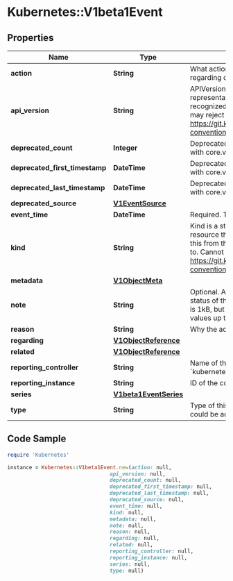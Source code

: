 # Kubernetes::V1beta1Event

## Properties

Name | Type | Description | Notes
------------ | ------------- | ------------- | -------------
**action** | **String** | What action was taken/failed regarding to the regarding object. | [optional] 
**api_version** | **String** | APIVersion defines the versioned schema of this representation of an object. Servers should convert recognized schemas to the latest internal value, and may reject unrecognized values. More info: https://git.k8s.io/community/contributors/devel/api-conventions.md#resources | [optional] 
**deprecated_count** | **Integer** | Deprecated field assuring backward compatibility with core.v1 Event type | [optional] 
**deprecated_first_timestamp** | **DateTime** | Deprecated field assuring backward compatibility with core.v1 Event type | [optional] 
**deprecated_last_timestamp** | **DateTime** | Deprecated field assuring backward compatibility with core.v1 Event type | [optional] 
**deprecated_source** | [**V1EventSource**](V1EventSource.md) |  | [optional] 
**event_time** | **DateTime** | Required. Time when this Event was first observed. | 
**kind** | **String** | Kind is a string value representing the REST resource this object represents. Servers may infer this from the endpoint the client submits requests to. Cannot be updated. In CamelCase. More info: https://git.k8s.io/community/contributors/devel/api-conventions.md#types-kinds | [optional] 
**metadata** | [**V1ObjectMeta**](V1ObjectMeta.md) |  | [optional] 
**note** | **String** | Optional. A human-readable description of the status of this operation. Maximal length of the note is 1kB, but libraries should be prepared to handle values up to 64kB. | [optional] 
**reason** | **String** | Why the action was taken. | [optional] 
**regarding** | [**V1ObjectReference**](V1ObjectReference.md) |  | [optional] 
**related** | [**V1ObjectReference**](V1ObjectReference.md) |  | [optional] 
**reporting_controller** | **String** | Name of the controller that emitted this Event, e.g. &#x60;kubernetes.io/kubelet&#x60;. | [optional] 
**reporting_instance** | **String** | ID of the controller instance, e.g. &#x60;kubelet-xyzf&#x60;. | [optional] 
**series** | [**V1beta1EventSeries**](V1beta1EventSeries.md) |  | [optional] 
**type** | **String** | Type of this event (Normal, Warning), new types could be added in the future. | [optional] 

## Code Sample

```ruby
require 'Kubernetes'

instance = Kubernetes::V1beta1Event.new(action: null,
                                 api_version: null,
                                 deprecated_count: null,
                                 deprecated_first_timestamp: null,
                                 deprecated_last_timestamp: null,
                                 deprecated_source: null,
                                 event_time: null,
                                 kind: null,
                                 metadata: null,
                                 note: null,
                                 reason: null,
                                 regarding: null,
                                 related: null,
                                 reporting_controller: null,
                                 reporting_instance: null,
                                 series: null,
                                 type: null)
```


